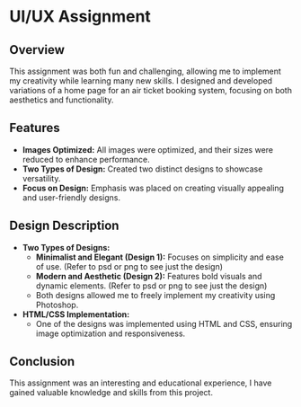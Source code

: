 # UI/UX Assignment

## Overview
This assignment was both fun and challenging, allowing me to implement my creativity while learning many new skills. I designed and developed variations of a home page for an air ticket booking system, focusing on both aesthetics and functionality.

## Features
- **Images Optimized:** All images were optimized, and their sizes were reduced to enhance performance.
- **Two Types of Design:** Created two distinct designs to showcase versatility.
- **Focus on Design:** Emphasis was placed on creating visually appealing and user-friendly designs.

## Design Description
- **Two Types of Designs:**
  - **Minimalist and Elegant (Design 1):** Focuses on simplicity and ease of use. (Refer to psd or png to see just the design)
  - **Modern and Aesthetic (Design 2):** Features bold visuals and dynamic elements. (Refer to psd or png to see just the design)
  - Both designs allowed me to freely implement my creativity using Photoshop.
- **HTML/CSS Implementation:**
  - One of the designs was implemented using HTML and CSS, ensuring image optimization and responsiveness.

## Conclusion
This assignment was an interesting and educational experience, I have gained valuable knowledge and skills from this project.
